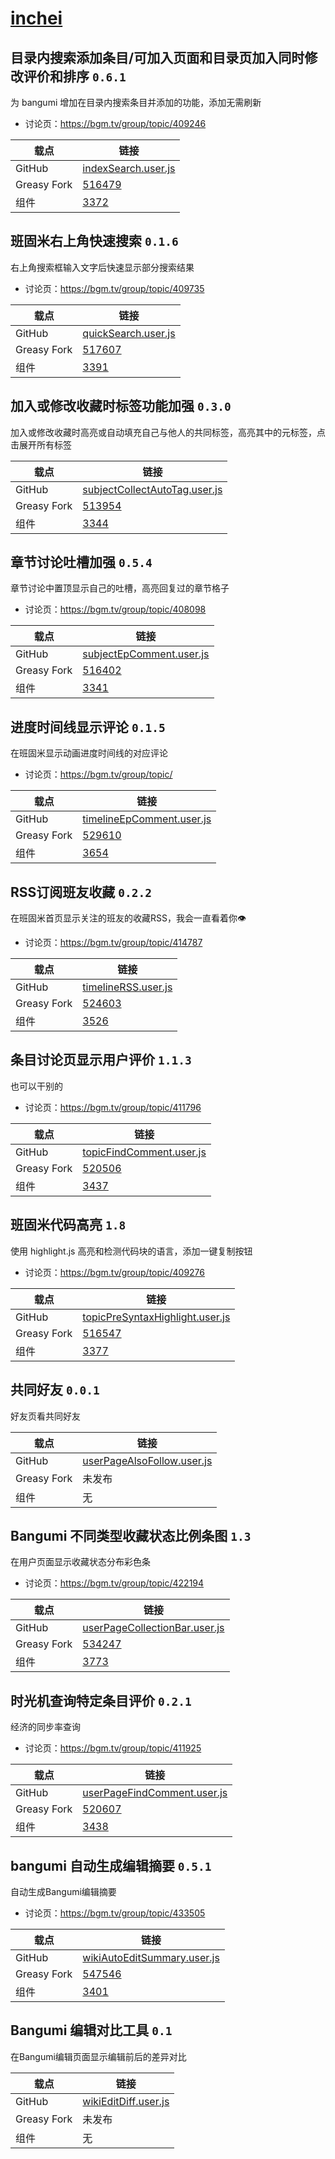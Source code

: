 # [inchei](https://bgm.tv/user/inchei)

## 目录内搜索添加条目/可加入页面和目录页加入同时修改评价和排序 `0.6.1`
为 bangumi 增加在目录内搜索条目并添加的功能，添加无需刷新

- 讨论页：https://bgm.tv/group/topic/409246

| 载点 | 链接 |
|------|------|
| GitHub | [indexSearch.user.js](https://github.com/bangumi/scripts/blob/master/inchei/indexSearch.user.js?raw=true) |
| Greasy Fork | [516479](https://greasyfork.org/zh-CN/scripts/516479) |
| 组件 | [3372](https://bgm.tv/dev/app/3372) |

## 班固米右上角快速搜索 `0.1.6`
右上角搜索框输入文字后快速显示部分搜索结果

- 讨论页：https://bgm.tv/group/topic/409735

| 载点 | 链接 |
|------|------|
| GitHub | [quickSearch.user.js](https://github.com/bangumi/scripts/blob/master/inchei/quickSearch.user.js?raw=true) |
| Greasy Fork | [517607](https://greasyfork.org/zh-CN/scripts/517607) |
| 组件 | [3391](https://bgm.tv/dev/app/3391) |

## 加入或修改收藏时标签功能加强 `0.3.0`
加入或修改收藏时高亮或自动填充自己与他人的共同标签，高亮其中的元标签，点击展开所有标签

| 载点 | 链接 |
|------|------|
| GitHub | [subjectCollectAutoTag.user.js](https://github.com/bangumi/scripts/blob/master/inchei/subjectCollectAutoTag.user.js?raw=true) |
| Greasy Fork | [513954](https://greasyfork.org/zh-CN/scripts/513954) |
| 组件 | [3344](https://bgm.tv/dev/app/3344) |

## 章节讨论吐槽加强 `0.5.4`
章节讨论中置顶显示自己的吐槽，高亮回复过的章节格子

- 讨论页：https://bgm.tv/group/topic/408098

| 载点 | 链接 |
|------|------|
| GitHub | [subjectEpComment.user.js](https://github.com/bangumi/scripts/blob/master/inchei/subjectEpComment.user.js?raw=true) |
| Greasy Fork | [516402](https://greasyfork.org/zh-CN/scripts/516402) |
| 组件 | [3341](https://bgm.tv/dev/app/3341) |

## 进度时间线显示评论 `0.1.5`
在班固米显示动画进度时间线的对应评论

- 讨论页：https://bgm.tv/group/topic/

| 载点 | 链接 |
|------|------|
| GitHub | [timelineEpComment.user.js](https://github.com/bangumi/scripts/blob/master/inchei/timelineEpComment.user.js?raw=true) |
| Greasy Fork | [529610](https://greasyfork.org/zh-CN/scripts/529610) |
| 组件 | [3654](https://bgm.tv/dev/app/3654) |

## RSS订阅班友收藏 `0.2.2`
在班固米首页显示关注的班友的收藏RSS，我会一直看着你👁

- 讨论页：https://bgm.tv/group/topic/414787

| 载点 | 链接 |
|------|------|
| GitHub | [timelineRSS.user.js](https://github.com/bangumi/scripts/blob/master/inchei/timelineRSS.user.js?raw=true) |
| Greasy Fork | [524603](https://greasyfork.org/zh-CN/scripts/524603) |
| 组件 | [3526](https://bgm.tv/dev/app/3526) |

## 条目讨论页显示用户评价 `1.1.3`
也可以干别的

- 讨论页：https://bgm.tv/group/topic/411796

| 载点 | 链接 |
|------|------|
| GitHub | [topicFindComment.user.js](https://github.com/bangumi/scripts/blob/master/inchei/topicFindComment.user.js?raw=true) |
| Greasy Fork | [520506](https://greasyfork.org/zh-CN/scripts/520506) |
| 组件 | [3437](https://bgm.tv/dev/app/3437) |

## 班固米代码高亮 `1.8`
使用 highlight.js 高亮和检测代码块的语言，添加一键复制按钮

- 讨论页：https://bgm.tv/group/topic/409276

| 载点 | 链接 |
|------|------|
| GitHub | [topicPreSyntaxHighlight.user.js](https://github.com/bangumi/scripts/blob/master/inchei/topicPreSyntaxHighlight.user.js?raw=true) |
| Greasy Fork | [516547](https://greasyfork.org/zh-CN/scripts/516547) |
| 组件 | [3377](https://bgm.tv/dev/app/3377) |

## 共同好友 `0.0.1`
好友页看共同好友

| 载点 | 链接 |
|------|------|
| GitHub | [userPageAlsoFollow.user.js](https://github.com/bangumi/scripts/blob/master/inchei/userPageAlsoFollow.user.js?raw=true) |
| Greasy Fork | 未发布 |
| 组件 | 无 |

## Bangumi 不同类型收藏状态比例条图 `1.3`
在用户页面显示收藏状态分布彩色条

- 讨论页：https://bgm.tv/group/topic/422194

| 载点 | 链接 |
|------|------|
| GitHub | [userPageCollectionBar.user.js](https://github.com/bangumi/scripts/blob/master/inchei/userPageCollectionBar.user.js?raw=true) |
| Greasy Fork | [534247](https://greasyfork.org/zh-CN/scripts/534247) |
| 组件 | [3773](https://bgm.tv/dev/app/3773) |

## 时光机查询特定条目评价 `0.2.1`
经济的同步率查询

- 讨论页：https://bgm.tv/group/topic/411925

| 载点 | 链接 |
|------|------|
| GitHub | [userPageFindComment.user.js](https://github.com/bangumi/scripts/blob/master/inchei/userPageFindComment.user.js?raw=true) |
| Greasy Fork | [520607](https://greasyfork.org/zh-CN/scripts/520607) |
| 组件 | [3438](https://bgm.tv/dev/app/3438) |

## bangumi 自动生成编辑摘要 `0.5.1`
自动生成Bangumi编辑摘要

- 讨论页：https://bgm.tv/group/topic/433505

| 载点 | 链接 |
|------|------|
| GitHub | [wikiAutoEditSummary.user.js](https://github.com/bangumi/scripts/blob/master/inchei/wikiAutoEditSummary.user.js?raw=true) |
| Greasy Fork | [547546](https://greasyfork.org/zh-CN/scripts/547546) |
| 组件 | [3401](https://bgm.tv/dev/app/3401) |

## Bangumi 编辑对比工具 `0.1`
在Bangumi编辑页面显示编辑前后的差异对比

| 载点 | 链接 |
|------|------|
| GitHub | [wikiEditDiff.user.js](https://github.com/bangumi/scripts/blob/master/inchei/wikiEditDiff.user.js?raw=true) |
| Greasy Fork | 未发布 |
| 组件 | 无 |


